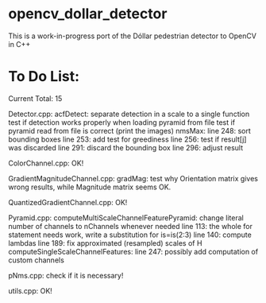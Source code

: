 opencv_dollar_detector
======================

This is a work-in-progress port of the Dóllar pedestrian detector to OpenCV in C++





To Do List:
======================

Current Total: 15

Detector.cpp:
	acfDetect:
		separate detection in a scale to a single function
		test if detection works properly when loading pyramid from file
		test if pyramid read from file is correct (print the images)
	nmsMax:
		line 248: sort bounding boxes
		line 253: add test for greediness
		line 256: test if result[j] was discarded
		line 291: discard the bounding box
		line 296: adjust result

ColorChannel.cpp:
	OK!

GradientMagnitudeChannel.cpp:
	gradMag:
		test why Orientation matrix gives wrong results, while Magnitude matrix seems OK.
	
QuantizedGradientChannel.cpp:
	OK!

Pyramid.cpp:
	computeMultiScaleChannelFeaturePyramid:
		change literal number of channels to nChannels whenever needed
		line 113: the whole for statement needs work, write a substitution for is=is(2:3) 
		line 140: compute lambdas
		line 189: fix approximated (resampled) scales of H
	computeSingleScaleChannelFeatures:
		line 247: possibly add computation of custom channels

pNms.cpp:
	check if it is necessary!

utils.cpp:
	OK!
